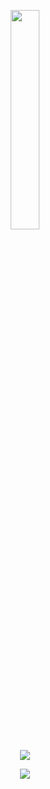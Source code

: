 <p align="center"><img width="30%" src="https://github.com/alansmathew/alansmathew/raw/master/lang.gif" /></p>
<p align="center"><img src="https://github-readme-stats.vercel.app/api?username=KaSock&show_icons=true&theme=radical" /></p>

<p align="center"><img src="https://raw.githubusercontent.com/tondrejk/tondrejk/main/contributions.svg" /></p>
